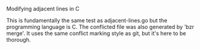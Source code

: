 Modifying adjacent lines in C

This is fundamentally the same test as adjacent-lines.go but the programming
language is C.  The conflicted file was also generated by 'bzr merge'.  It uses
the same conflict marking style as git, but it's here to be thorough.
